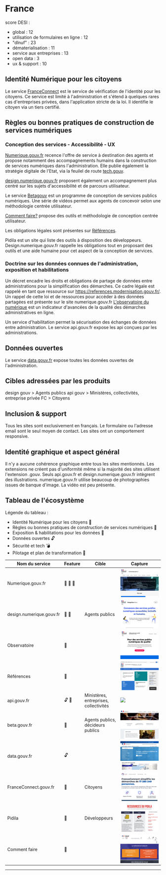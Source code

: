 # France

score DESI :
- global : 12
- utilisation de formulaires en ligne : 12
- "dlnuf" : 23
- dématerialisation : 11
- service aux entreprises : 13
- open data : 3
- ux & support : 10

## Identité Numérique pour les citoyens
Le service [FranceConnect](https://franceconnect.gouv.fr/partenaires?source=homepage_header) est le service de vérification de l'identité pour les citoyens. 
Ce service est limité à l'administration et s'étend à quelques rares cas d'entreprises privées, dans l'application stricte de la loi. Il identifie le citoyen via un tiers certifié.

## Règles ou bonnes pratiques de construction de services numériques
### Conception des services - Accessibilité - UX
[Numerique.gouv.fr](numerique.gouv.fr) recence l'offre de service à destination des agents et propose notamment des accompagnements humains dans la construction de services numériques dans l'administration. 
Elle publie également la stratégie digitale de l'Etat, via la feuilel de route [tech.gouv](https://www.numerique.gouv.fr/publications/tech-gouv-strategie-et-feuille-de-route-2019-2021/).

[design.numerique.gouv.fr](design.numerique.gouv.fr) proposent également un accompagnement plus centré sur les sujets d'accessibilité et de parcours utilisateur. 

Le service [Betagouv](https://beta.gouv.fr/) est un programme de conception de services publics numériques. Une série de vidéos permet aux agents de concevoir selon une méthodologie centrée utilisateur.

[Comment faire?](comment-faire.modernisation.gouv.fr) propose des outils et méthodologie de conception centrée utilisateur.

Les obligations légales sont présentes sur [Références](https://references.modernisation.gouv.fr/).

Pidila est un site qui liste des outils à disposition des développeurs.
Design.numerique.gouv.fr rappelle les obligations tout en proposant des outils et une aide humaine pour cet aspect de la conception de services.

### Doctrine sur les données connues de l'administration, exposition et habilitations
Un décret encadre les droits et obligations de partage de données entre administrations pour la simplification des démarches. Ce cadre légale est rappelé en tant que ressource sur https://references.modernisation.gouv.fr/.
Un rappel de cette loi et de ressources pour accéder à des données partagées est présente sur le site numerique.gouv.fr
[L'observatoire du numérique](ahttps://observatoire.numerique.gouv.fr/) est un indicateur d'avancées de la qualité des démarches administratives en ligne.

Un service d'habilitation permet la sécurisation des échanges de données entre administration.
Le service api.gouv.fr expose les api conçues par les administrations.

## Données ouvertes
Le service [data.gouv.fr](https://data.gouv.fr/) expose toutes les données ouvertes de l'administration.

## Cibles adressées par les produits
design gouv > Agents publics
api gouv > Ministères, collectivités, entreprise privée
FC > Citoyens

## Inclusion & support
Tous les sites sont exclusivement en français.
Le formulaire ou l'adresse email sont le seul moyen de contact.
Les sites ont un comportement responsive.

## Identité graphique et aspect général
Il n'y a aucune cohérence graphique entre tous les sites mentionnés. Les extensions ne créent pas d'uniformité même si la majorité des sites utilisent l'extension .gouv.
Seuls api.gouv.fr et design.numerique.gouv.fr intègrent des illustrations.
numerique.gouv.fr utilise beaucoup de photographies issues de banque d'image.
La vidéo est peu présente.

## Tableau de l'écosystème
Légende du tableau : 
- Identité Numérique pour les citoyens :bust_in_silhouette:
- Règles ou bonnes pratiques de construction de services numériques :beginner:
- Exposition & habilitations pour les données :closed_lock_with_key:
- Données ouvertes :unlock:
- Sécurité et tech :bomb:
- Pilotage et plan de transformation :dart:


| Nom du service    |  Feature |  Cible | Capture | 
|-------------------|---|---|---|
| Numerique.gouv.fr | :beginner: :closed_lock_with_key: :dart: |   |  ![](1_France.assets/1_France-numerique.png) |
| design.numerique.gouv.fr            | :beginner: :dart: |  Agents publics |   ![](1_France.assets/1_France-designgouv.png) |
| Observatoire      | :dart:  |   |  ![](1_France.assets/1_France-observatoire.png)|
| Références        | :dart: |   | ![](1_France.assets/1_France-references.png)|
| api.gouv.fr          | :unlock: :closed_lock_with_key:   | Ministères, entreprises, collectivités  | ![](1_France.assets/1_France-api.png) |
| beta.gouv.fr          | :beginner:  | Agents publics, décideurs publics  |![](1_France.assets/1_France-betagouv.png) |
| data.gouv.fr          | :unlock:  |   |  ![](1_France.assets/1_France-data.png)|
| FranceConnect.gouv.fr     | :bust_in_silhouette:  | Citoyens  |![](1_France.assets/1_France-fc.png) |
| Pidila           | :beginner:  | Développeurs  |![](1_France.assets/1_France-pidila.png)|
| Comment faire     | :beginner:  |   | ![](1_France.assets/1_France-commentfaire.png) 
* * *
